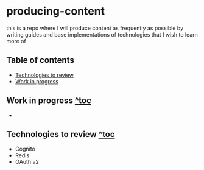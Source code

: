 # producing-content
this is a repo where I will produce content as frequently as possible by writing guides and base implementations of technologies that I wish to learn more of

## Table of contents

- [Technologies to review](#technologies-to-review-toc)
- [Work in progress](#work-in-progress-^toc)


## Work in progress [^toc](#table-of-contents)

- 

## Technologies to review [^toc](#table-of-contents)

- Cognito
- Redis
- OAuth v2

